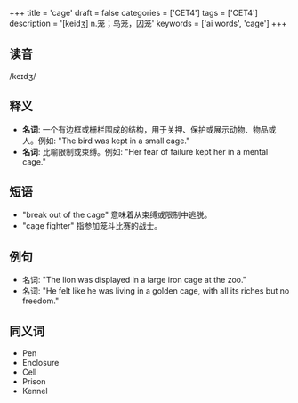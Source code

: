+++
title = 'cage'
draft = false
categories = ['CET4']
tags = ['CET4']
description = '[keidʒ] n.笼；鸟笼，囚笼'
keywords = ['ai words', 'cage']
+++

## 读音
/keɪdʒ/

## 释义
- **名词**: 一个有边框或栅栏围成的结构，用于关押、保护或展示动物、物品或人。例如: "The bird was kept in a small cage."
- **名词**: 比喻限制或束缚。例如: "Her fear of failure kept her in a mental cage."

## 短语
- "break out of the cage" 意味着从束缚或限制中逃脱。
- "cage fighter" 指参加笼斗比赛的战士。

## 例句
- 名词: "The lion was displayed in a large iron cage at the zoo."
- 名词: "He felt like he was living in a golden cage, with all its riches but no freedom."

## 同义词
- Pen
- Enclosure
- Cell
- Prison
- Kennel
